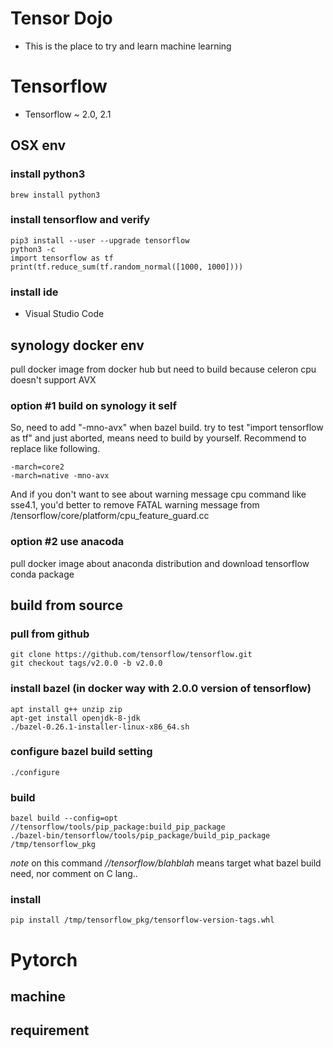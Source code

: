 # Tensor Dojo

- This is the place to try and learn machine learning

# Tensorflow

- Tensorflow ~ 2.0, 2.1

## OSX env

### install python3

<pre><code>brew install python3</code></pre>

### install tensorflow and verify

<pre><code>pip3 install --user --upgrade tensorflow
python3 -c
import tensorflow as tf
print(tf.reduce_sum(tf.random_normal([1000, 1000])))</code></pre>

### install ide

- Visual Studio Code

## synology docker env

pull docker image from docker hub but need to build because celeron cpu doesn't support AVX

### option #1 build on synology it self

So, need to add "-mno-avx" when bazel build. try to test "import tensorflow as tf" and just aborted, means need to build by yourself. Recommend to replace like following.
<pre><code>-march=core2
-march=native -mno-avx
</code></pre>

And if you don't want to see about warning message cpu command like sse4.1, you'd better to remove FATAL warning message from /tensorflow/core/platform/cpu_feature_guard.cc

### option #2 use anacoda

pull docker image about anaconda distribution and download tensorflow conda package

## build from source

### pull from github

<pre><code>git clone https://github.com/tensorflow/tensorflow.git
git checkout tags/v2.0.0 -b v2.0.0</code></pre>

### install bazel (in docker way with 2.0.0 version of tensorflow)

<pre><code>apt install g++ unzip zip
apt-get install openjdk-8-jdk
./bazel-0.26.1-installer-linux-x86_64.sh</code></pre>

### configure bazel build setting

<pre><code>./configure</code></pre>

### build

<pre><code>bazel build --config=opt //tensorflow/tools/pip_package:build_pip_package
./bazel-bin/tensorflow/tools/pip_package/build_pip_package /tmp/tensorflow_pkg</code></pre>

*note* on this command *//tensorflow/blahblah* means target what bazel build need, nor comment on C lang..

### install 

<pre><code>pip install /tmp/tensorflow_pkg/tensorflow-version-tags.whl</code></pre>

# Pytorch

## machine

## requirement
